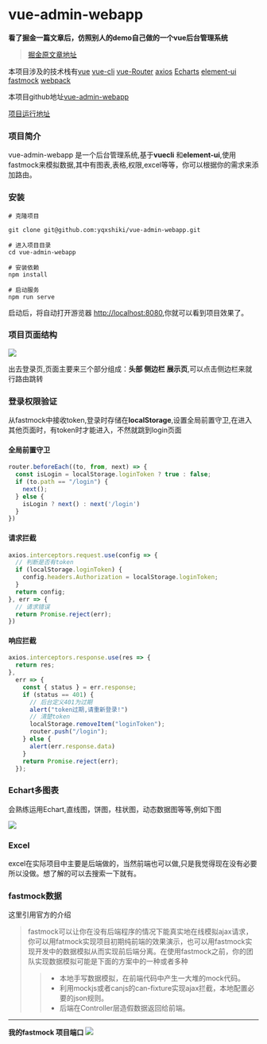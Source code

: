 # vue-admin-webapp

**看了掘金一篇文章后，仿照别人的demo自己做的一个vue后台管理系统**

>[掘金原文章地址](https://juejin.im/post/5d69f6676fb9a06b0b1c8cd2)

本项目涉及的技术栈有[vue](https://cn.vuejs.org/)
[vue-cli](https://cli.vuejs.org/zh/guide/) [vue-Router](https://router.vuejs.org/zh/) [axios](http://www.axios-js.com/)  [Echarts](https://www.echartsjs.com/zh/index.html) [element-ui](http://element-ui.cn/#/zh-CN) [fastmock](https://www.fastmock.site/) [webpack](https://www.webpackjs.com/)

本项目github地址[vue-admin-webapp](https://github.com/yqxshiki/vue-admin-webapp)

[项目运行地址](https://yqxshiki.gitee.io/yqx-vue-admin-webapp)

### 项目简介

vue-admin-webapp 是一个后台管理系统,基于**vuecli** 和**element-ui**,使用fastmock来模拟数据,其中有图表,表格,权限,excel等等，你可以根据你的需求来添加路由。

### 安装

```git
# 克隆项目

git clone git@github.com:yqxshiki/vue-admin-webapp.git

# 进入项目目录
cd vue-admin-webapp

# 安装依赖
npm install

# 启动服务
npm run serve
```

启动后，将自动打开游览器 [http://localhost:8080](http://localhost:8080),你就可以看到项目效果了。

### 项目页面结构

 ![](https://blog-1259178461.cos.ap-chengdu.myqcloud.com/vue-admin-webapp/page.png)

出去登录页,页面主要来三个部分组成：**头部 侧边栏 展示页**,可以点击侧边栏来就行路由跳转

### 登录权限验证

从fastmock中接收token,登录时存储在**localStorage**,设置全局前置守卫,在进入其他页面时，有token时才能进入，不然就跳到login页面

#### 全局前置守卫

```javascript
router.beforeEach((to, from, next) => {
  const isLogin = localStorage.loginToken ? true : false;
  if (to.path == "/login") {
    next();
  } else {
    isLogin ? next() : next('/login')
  }
})
```

#### 请求拦截

```javascript
axios.interceptors.request.use(config => {
  // 判断是否有token
  if (localStorage.loginToken) {
    config.headers.Authorization = localStorage.loginToken;
  }
  return config;
}, err => {
  // 请求错误
  return Promise.reject(err);
})
```

#### 响应拦截

```javascript
axios.interceptors.response.use(res => {
  return res;
},
  err => {
    const { status } = err.response;
    if (status == 401) {
      // 后台定义401为过期
      alert("token过期,请重新登录!")
      // 清楚token
      localStorage.removeItem("loginToken");
      router.push("/login");
    } else {
      alert(err.response.data)
    }
    return Promise.reject(err);
  });
```

### Echart多图表

会熟练运用Echart,直线图，饼图，柱状图，动态数据图等等,例如下图

![](https://blog-1259178461.cos.ap-chengdu.myqcloud.com/vue-admin-webapp/echart.png)

### Excel

  excel在实际项目中主要是后端做的，当然前端也可以做,只是我觉得现在没有必要所以没做。想了解的可以去搜索一下就有。

### fastmock数据

这里引用官方的介绍
>fastmock可以让你在没有后端程序的情况下能真实地在线模拟ajax请求，你可以用fatmock实现项目初期纯前端的效果演示，也可以用fastmock实现开发中的数据模拟从而实现前后端分离。在使用fastmock之前，你的团队实现数据模拟可能是下面的方案中的一种或者多种
>>* 本地手写数据模拟，在前端代码中产生一大堆的mock代码。
>>* 利用mockjs或者canjs的can-fixture实现ajax拦截，本地配置必要的json规则。
>>* 后端在Controller层造假数据返回给前端。
---------------
**我的fastmock 项目端口**
![](https://blog-1259178461.cos.ap-chengdu.myqcloud.com/vue-admin-webapp/fastmock.png)
